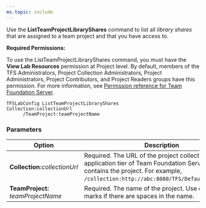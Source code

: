 ```yaml
---
ms.topic: include
---
```


Use the **ListTeamProjectLibraryShares** command to list all *library shares* that are assigned to a team
project and that you have access to.

**Required Permissions:**

To use the ListTeamProjectLibraryShares command, you must have the
**View Lab Resources** permission at Project level. By default,
members of the TFS Administrators, Project Collection
Administrators, Project Administrators, Project Contributors,
and Project Readers groups have this permission. For more
information, see [Permission reference for Team Foundation Server](/vsts/security/permissions).


    TFSLabConfig ListTeamProjectLibraryShares
    Collection:collectionUrl
          /TeamProject:teamProjectName


### Parameters



| Option | Description |
| --- | --- |
| **Collection**:*collectionUrl* | Required. The URL of the project collection on the application tier of Team Foundation Server that contains the project. For example, ```/collection:http://abc:8080/TFS/DefaultCollection```.  |
| **TeamProject:**  *teamProjectName* | Required. The name of the project. Use quotation marks if there are spaces in the name.  |
